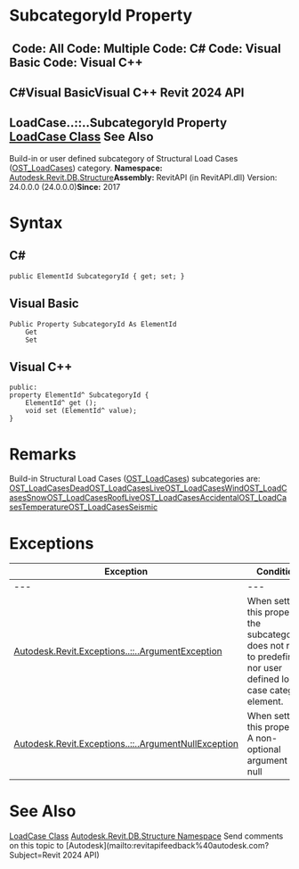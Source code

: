 # SubcategoryId Property

﻿
 Code: All Code: Multiple Code: C# Code: Visual Basic Code: Visual C++   
---  
C#Visual BasicVisual C++
Revit 2024 API  
---  
LoadCase..::..SubcategoryId Property   
[LoadCase Class](2a215599-9c4c-d817-e170-605fd705699d.md "LoadCase Class") See Also  
---  
Build-in or user defined subcategory of Structural Load Cases ([OST_LoadCases](ba1c5b30-242f-5fdc-8ea9-ec3b61e6e722.md "BuiltInCategory Enumeration")) category. 
**Namespace:** [Autodesk.Revit.DB.Structure](d586b341-f687-9d90-e96d-255806b7d4fc.md "Autodesk.Revit.DB.Structure Namespace")**Assembly:** RevitAPI (in RevitAPI.dll) Version: 24.0.0.0 (24.0.0.0)**Since:** 2017 
# Syntax
C#  
---  
```text
public ElementId SubcategoryId { get; set; }
```
  
Visual Basic  
---  
```text
Public Property SubcategoryId As ElementId
	Get
	Set
```
  
Visual C++  
---  
```text
public:
property ElementId^ SubcategoryId {
	ElementId^ get ();
	void set (ElementId^ value);
}
```
  
# Remarks
Build-in Structural Load Cases ([OST_LoadCases](ba1c5b30-242f-5fdc-8ea9-ec3b61e6e722.md "BuiltInCategory Enumeration")) subcategories are: [OST_LoadCasesDead](ba1c5b30-242f-5fdc-8ea9-ec3b61e6e722.md "BuiltInCategory Enumeration")[OST_LoadCasesLive](ba1c5b30-242f-5fdc-8ea9-ec3b61e6e722.md "BuiltInCategory Enumeration")[OST_LoadCasesWind](ba1c5b30-242f-5fdc-8ea9-ec3b61e6e722.md "BuiltInCategory Enumeration")[OST_LoadCasesSnow](ba1c5b30-242f-5fdc-8ea9-ec3b61e6e722.md "BuiltInCategory Enumeration")[OST_LoadCasesRoofLive](ba1c5b30-242f-5fdc-8ea9-ec3b61e6e722.md "BuiltInCategory Enumeration")[OST_LoadCasesAccidental](ba1c5b30-242f-5fdc-8ea9-ec3b61e6e722.md "BuiltInCategory Enumeration")[OST_LoadCasesTemperature](ba1c5b30-242f-5fdc-8ea9-ec3b61e6e722.md "BuiltInCategory Enumeration")[OST_LoadCasesSeismic](ba1c5b30-242f-5fdc-8ea9-ec3b61e6e722.md "BuiltInCategory Enumeration")
# Exceptions
| Exception | Condition |
| --- | --- |
| --- | --- |
| [Autodesk.Revit.Exceptions..::..ArgumentException](2e6e4206-97a8-dd4b-df5d-4269f4bb6088.md "ArgumentException Class") | When setting this property: the subcategoryId does not refer to predefined nor user defined load case category element. |
| [Autodesk.Revit.Exceptions..::..ArgumentNullException](631e1424-60f4-929b-4e52-dda9dcd26316.md "ArgumentNullException Class") | When setting this property: A non-optional argument was null |

# See Also
[LoadCase Class](2a215599-9c4c-d817-e170-605fd705699d.md "LoadCase Class")
[Autodesk.Revit.DB.Structure Namespace](d586b341-f687-9d90-e96d-255806b7d4fc.md "Autodesk.Revit.DB.Structure Namespace")
Send comments on this topic to [Autodesk](mailto:revitapifeedback%40autodesk.com?Subject=Revit 2024 API)